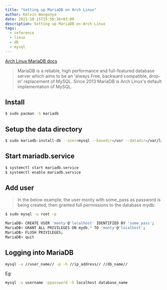 ```yaml
---
title: "Setting up MariaDB on Arch Linux"
author: Kelvin Wangonya
date: 2021-10-15T15:56:36+03:00
description: Setting up MariaDB on Arch Linux
tags:
  - reference
  - linux
  - db
  - mysql
---
```


[Arch Linux MariaDB docs](https://wiki.archlinux.org/title/MariaDB)

> MariaDB is a reliable, high performance and full-featured database server which aims to be an 'always Free, backward compatible, drop-in' replacement of MySQL. Since 2013 MariaDB is Arch Linux's default implementation of MySQL.

## Install
```sh
$ sudo pacman -S mariadb
```

## Setup the data directory
```sh
$ sudo mariadb-install-db --user=mysql --basedir=/usr --datadir=/var/lib/mysql
```

## Start mariadb.service
```sh
$ systemctl start mariadb.service
$ systemctl enable mariadb.service
```

## Add user
> In the below example, the user monty with some_pass as password is being created, then granted full permissions to the database mydb:

```sh
$ sudo mysql -u root -p

MariaDB> CREATE USER 'monty'@'localhost' IDENTIFIED BY 'some_pass';
MariaDB> GRANT ALL PRIVILEGES ON mydb.* TO 'monty'@'localhost';
MariaDB> FLUSH PRIVILEGES;
MariaDB> quit
```

## Logging into MariaDB

```sh
mysql -u //user_name// -p -h //ip_address// //db_name//
```

Eg:

```sh
mysql -u username -ppassword -h localhost database_name
```
